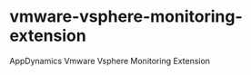 vmware-vsphere-monitoring-extension
===================================

AppDynamics Vmware Vsphere Monitoring Extension
